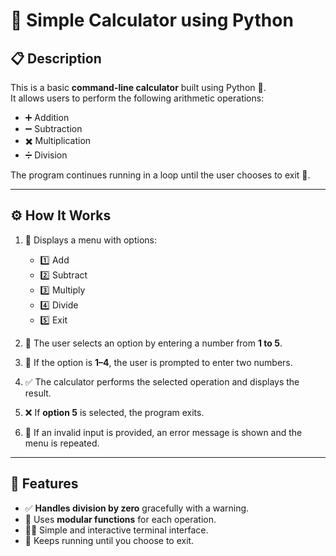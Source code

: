 # 🧮 Simple Calculator using Python

## 📋 Description
This is a basic **command-line calculator** built using Python 🐍.  
It allows users to perform the following arithmetic operations:

- ➕ Addition  
- ➖ Subtraction  
- ✖️ Multiplication  
- ➗ Division  

The program continues running in a loop until the user chooses to exit 🚪.

---

## ⚙️ How It Works

1. 🧭 Displays a menu with options:
   - 1️⃣ Add  
   - 2️⃣ Subtract  
   - 3️⃣ Multiply  
   - 4️⃣ Divide  
   - 5️⃣ Exit

2. 🔢 The user selects an option by entering a number from **1 to 5**.

3. 🧮 If the option is **1–4**, the user is prompted to enter two numbers.

4. ✅ The calculator performs the selected operation and displays the result.

5. ❌ If **option 5** is selected, the program exits.

6. 🛑 If an invalid input is provided, an error message is shown and the menu is repeated.

---

## 🌟 Features

- ✅ **Handles division by zero** gracefully with a warning.
- 🔧 Uses **modular functions** for each operation.
- 👨‍💻 Simple and interactive terminal interface.
- 🔁 Keeps running until you choose to exit.

